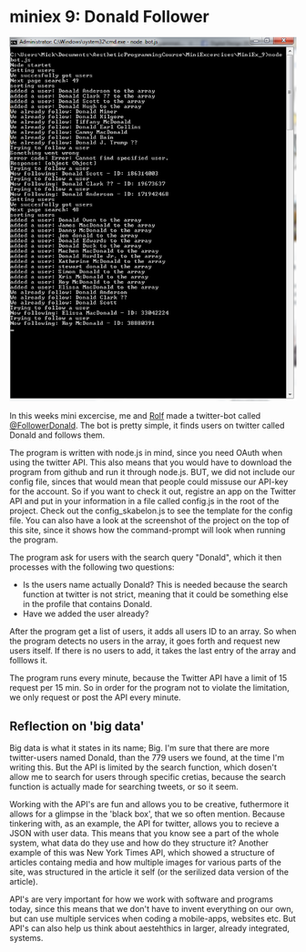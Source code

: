 # miniex 9: Donald Follower

![Screenshot of the project](miniEx9_DonaldFollower.png?raw=true "Screenshot of the project")

In this weeks mini excercise, me and [Rolf](https://github.com/OorthianEmissary/) made a twitter-bot called [@FollowerDonald](https://twitter.com/FollowerDonald). The bot is pretty simple, it finds users on twitter called Donald and follows them.

The program is written with node.js in mind, since you need OAuth when using the twitter API. This also means that you would have to download the program from github and run it through node.js. BUT, we did not include our config file, sinces that would mean that people could missuse our API-key for the account. So if you want to check it out, registre an app on the Twitter API and put in your information in a file called config.js in the root of the project. Check out the config_skabelon.js to see the template for the config file.
  You can also have a look at the screenshot of the project on the top of this site, since it shows how the command-prompt will look when running the program.

The program ask for users with the search query "Donald", which it then processes with the following two questions: 
* Is the users name actually Donald? This is needed because the search function at twitter is not strict, meaning that it could be something else in the profile that contains Donald.
* Have we added the user already?

After the program get a list of users, it adds all users ID to an array. So when the program detects no users in the array, it goes forth and request new users itself. If there is no users to add, it takes the last entry of the array and folllows it.

The program runs every minute, because the Twitter API have a limit of 15 request per 15 min. So in order for the program not to violate the limitation, we only request or post the API every minute.

## Reflection on 'big data'
Big data is what it states in its name; Big. I'm sure that there are more twitter-users named Donald, than the 779 users we found, at the time I'm writing this. But the API is limited by the search function, which dosen't allow me to search for users through specific cretias, because the search function is actually made for searching tweets, or so it seem. 

Working with the API's are fun and allows you to be creative, futhermore it allows for a glimpse in the 'black box', that we so often mention. Because tinkering with, as an example, the API for twitter, allows you to recieve a JSON with user data. This means that you know see a part of the whole system, what data do they use and how do they structure it? Another example of this was New York Times API, which showed a structure of articles containg media and how multiple images for various parts of the site, was structured in the article it self (or the serilized data version of the article).

API's are very important for how we work with software and programs today, since this means that we don't have to invent everything on our own, but can use multiple services when coding a mobile-apps, websites etc. But API's can also help us think about aestehthics in larger, already integrated, systems.